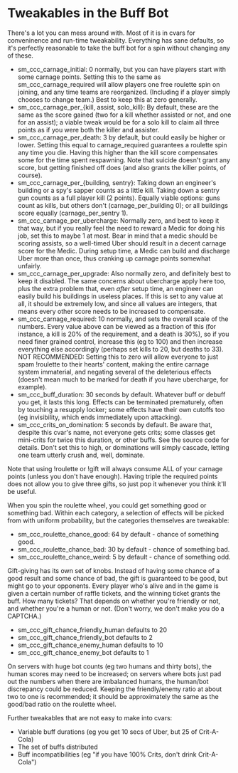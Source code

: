 Tweakables in the Buff Bot
==========================

There's a lot you can mess around with. Most of it is in cvars for conveninence
and run-time tweakability. Everything has sane defaults, so it's perfectly
reasonable to take the buff bot for a spin without changing any of these.

* sm_ccc_carnage_initial: 0 normally, but you can have players start with
  some carnage points. Setting this to the same as sm_ccc_carnage_required
  will allow players one free roulette spin on joining, and any time teams are
  reorganized. (Including if a player simply chooses to change team.) Best to
  keep this at zero generally.
* sm_ccc_carnage_per_{kill, assist, solo_kill}: By default, these are the
  same as the score gained (two for a kill whether assisted or not, and one for
  an assist); a viable tweak would be for a solo kill to claim all three points
  as if you were both the killer and assister.
* sm_ccc_carnage_per_death: 3 by default, but could easily be higher or
  lower. Setting this equal to carnage_required guarantees a roulette spin any
  time you die. Having this higher than the kill score compensates some for the
  time spent respawning. Note that suicide doesn't grant any score, but getting
  finished off does (and also grants the killer points, of course).
* sm_ccc_carnage_per_{building, sentry}: Taking down an engineer's building
  or a spy's sapper counts as a little kill. Taking down a sentry gun counts as
  a full player kill (2 points). Equally viable options: guns count as kills,
  but others don't (carnage_per_building 0); or all buildings score equally
  (carnage_per_sentry 1).
* sm_ccc_carnage_per_ubercharge: Normally zero, and best to keep it that
  way, but if you really feel the need to reward a Medic for doing his job, set
  this to maybe 1 at most. Bear in mind that a medic should be scoring assists,
  so a well-timed Uber should result in a decent carnage score for the Medic.
  During setup time, a Medic can build and discharge Uber more than once, thus
  cranking up carnage points somewhat unfairly.
* sm_ccc_carnage_per_upgrade: Also normally zero, and definitely best to
  keep it disabled. The same concerns about ubercharge apply here too, plus the
  extra problem that, even _after_ setup time, an engineer can easily build his
  buildings in useless places. If this is set to any value at all, it should be
  extremely low, and since all values are integers, that means every other
  score needs to be increased to compensate.
* sm_ccc_carnage_required: 10 normally, and sets the overall scale of the
  numbers. Every value above can be viewed as a fraction of this (for instance,
  a kill is 20% of the requirement, and a death is 30%), so if you need finer
  grained control, increase this (eg to 100) and then increase everything else
  accordingly (perhaps set kills to 20, but deaths to 33). NOT RECOMMENDED:
  Setting this to zero will allow everyone to just spam !roulette to their
  hearts' content, making the entire carnage system immaterial, and negating
  several of the deleterious effects (doesn't mean much to be marked for death
  if you have ubercharge, for example).
* sm_ccc_buff_duration: 30 seconds by default. Whatever buff or debuff you
  get, it lasts this long. Effects can be terminated prematurely, often by
  touching a resupply locker; some effects have their own cutoffs too (eg
  invisibility, which ends immediately upon attacking).
* sm_ccc_crits_on_domination: 5 seconds by default. Be aware that, despite this
  cvar's name, not everyone gets crits; some classes get mini-crits for twice
  this duration, or other buffs. See the source code for details. Don't set
  this to high, or dominations will simply cascade, letting one team utterly
  crush and, well, dominate.

Note that using !roulette or !gift will always consume ALL of your carnage
points (unless you don't have enough). Having triple the required points does
not allow you to give three gifts, so just pop it whenever you think it'll be
useful.

When you spin the roulette wheel, you could get something good or something
bad. Within each category, a selection of effects will be picked from with
uniform probability, but the categories themselves are tweakable:

* sm_ccc_roulette_chance_good: 64 by default - chance of something good.
* sm_ccc_roulette_chance_bad: 30 by default - chance of something bad.
* sm_ccc_roulette_chance_weird: 5 by default - chance of something odd.

Gift-giving has its own set of knobs. Instead of having some chance of a good
result and some chance of bad, the gift is guaranteed to be good, but might go
to your opponents. Every player who's alive and in the game is given a certain
number of raffle tickets, and the winning ticket grants the buff. How many
tickets? That depends on whether you're friendly or not, and whether you're a
human or not. (Don't worry, we don't make you do a CAPTCHA.)

* sm_ccc_gift_chance_friendly_human defaults to 20
* sm_ccc_gift_chance_friendly_bot defaults to 2
* sm_ccc_gift_chance_enemy_human defaults to 10
* sm_ccc_gift_chance_enemy_bot defaults to 1

On servers with huge bot counts (eg two humans and thirty bots), the human
scores may need to be increased; on servers where bots just pad out the numbers
when there are imbalanced humans, the human/bot discrepancy could be reduced.
Keeping the friendly/enemy ratio at about two to one is recommended; it should
be approximately the same as the good/bad ratio on the roulette wheel.

Further tweakables that are not easy to make into cvars:

* Variable buff durations (eg you get 10 secs of Uber, but 25 of Crit-A-Cola)
* The set of buffs distributed
* Buff incompatibilities (eg "if you have 100% Crits, don't drink Crit-A-Cola")
